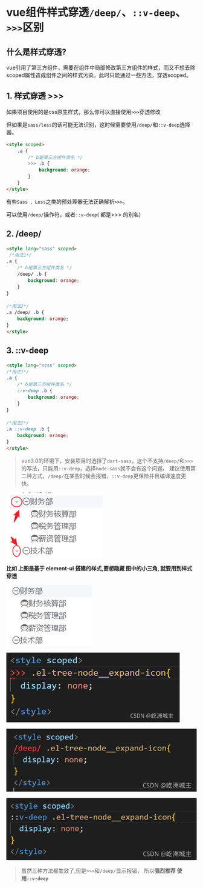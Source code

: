 # vue组件样式穿透`/deep/`、`::v-deep`、`>>>`区别

## 什么是样式穿透?

vue引用了第三方组件，需要在组件中局部修改第三方组件的样式，而又不想去除scoped属性造成组件之间的样式污染。此时只能通过一些方法，穿透scoped。

## 1.  样式穿透 >>>

如果项目使用的是css原生样式，那么你可以直接使用`>>>`穿透修改

但如果是`sass/less`的话可能无法识别，这时候需要使用`/deep/`和`::v-deep`选择器。

```html
<style scoped>
	.a {
		/* b是第三方组件类名 */
		>>> .b {
			background: orange;
		}
	}
</style>
```

有些`Sass 、Less`之类的预处理器无法正确解析`>>>`。

可以使用`/deep/`操作符，或者`::v-deep`( 都是>>> 的别名)

## 2.  /deep/

```html
<style lang="sass" scoped>
 /*用法1*/
.a {
	/* b是第三方组件类名 */
	/deep/ .b {
		background: orange;
	}
}

/*用法2*/
.a /deep/ .b { 
	background: orange;
}
</style>
```

## 3. ::v-deep

```html
<style lang="scss" scoped>
/*用法1*/
.a {
	/* b是第三方组件类名 */
	::v-deep .b {
		background: orange;
	}
}

/*用法2*/
.a ::v-deep .b {
	background: orange;
}
</style>
```

> vue3.0的环境下，安装项目时选择了`dart-sass`，这个不支持`/deep/`和`>>>`的写法，只能用`::v-deep`，选择`node-sass`就不会有这个问题。
> 建议使用第二种方式，`/deep/`在某些时候会报错，`::v-deep`更保险并且编译速度更快。

![img](02.1vue中穿透scoped修改引用组件的样式.assets/6be04443e58e4c75a5fe1a03146fbf39.png)

**比如 上图是基于 element-ui 搭建的样式,要想隐藏 图中的小三角, 就要用到样式穿透**

![img](02.1vue中穿透scoped修改引用组件的样式.assets/111431fd166c47168b47d48f693eec49.png)

 ![img](02.1vue中穿透scoped修改引用组件的样式.assets/watermark,type_ZHJvaWRzYW5zZmFsbGJhY2s,shadow_50,text_Q1NETiBA5bG55rSy5Z-O5Li7,size_15,color_FFFFFF,t_70,g_se,x_16.png)

 ![img](02.1vue中穿透scoped修改引用组件的样式.assets/watermark,type_ZHJvaWRzYW5zZmFsbGJhY2s,shadow_50,text_Q1NETiBA5bG55rSy5Z-O5Li7,size_19,color_FFFFFF,t_70,g_se,x_16.png)

 ![img](02.1vue中穿透scoped修改引用组件的样式.assets/watermark,type_ZHJvaWRzYW5zZmFsbGJhY2s,shadow_50,text_Q1NETiBA5bG55rSy5Z-O5Li7,size_19,color_FFFFFF,t_70,g_se,x_16-166910570294040.png)

> 虽然三种方法都生效了,但是`>>>`和`/deep/`显示报错， 所以**强烈推荐 使用`::v-deep`**

